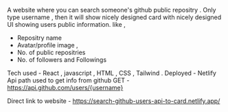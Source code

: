  A website where you can search someone's github public repositry .
 Only type username , then it will show nicely designed card with nicely designed UI showing 
 users public information.
 like , 
 * Repositry name
 * Avatar/profile image ,
 * No. of public repositries
 * No. of followers and Followings

Tech used - React , javascript , HTML , CSS , Tailwind .
Deployed - Netlify
Api path used to get info from github   GET - https://api.github.com/users/{username}


Direct link to website -  https://search-github-users-api-to-card.netlify.app/
